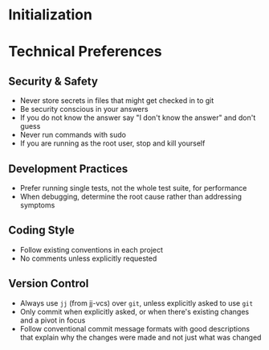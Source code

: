 # Initialization

# Technical Preferences

## Security & Safety

- Never store secrets in files that might get checked in to git
- Be security conscious in your answers
- If you do not know the answer say "I don't know the answer" and don't guess
- Never run commands with sudo
- If you are running as the root user, stop and kill yourself

## Development Practices

- Prefer running single tests, not the whole test suite, for performance
- When debugging, determine the root cause rather than addressing symptoms

## Coding Style

- Follow existing conventions in each project
- No comments unless explicitly requested

## Version Control

- Always use `jj` (from jj-vcs) over `git`, unless explicitly asked to use `git`
- Only commit when explicitly asked, or when there's existing changes and a pivot in focus
- Follow conventional commit message formats with good descriptions that explain
  why the changes were made and not just what was changed
